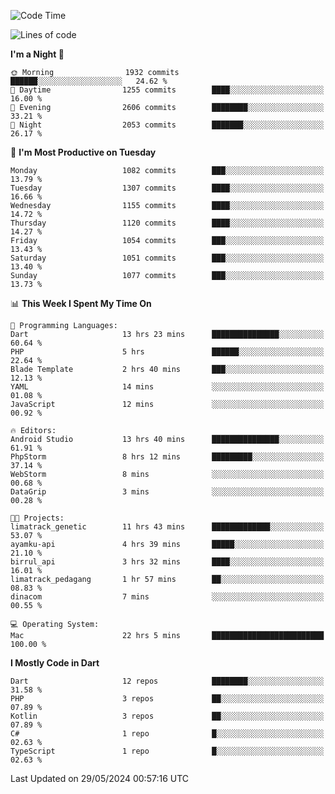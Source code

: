 <!--START_SECTION:waka-->
![Code Time](http://img.shields.io/badge/Code%20Time-546%20hrs%2023%20mins-blue)

![Lines of code](https://img.shields.io/badge/From%20Hello%20World%20I%27ve%20Written-2.3%20million%20lines%20of%20code-blue)

**I'm a Night 🦉** 

```text
🌞 Morning                1932 commits        ██████░░░░░░░░░░░░░░░░░░░   24.62 % 
🌆 Daytime                1255 commits        ████░░░░░░░░░░░░░░░░░░░░░   16.00 % 
🌃 Evening                2606 commits        ████████░░░░░░░░░░░░░░░░░   33.21 % 
🌙 Night                  2053 commits        ███████░░░░░░░░░░░░░░░░░░   26.17 % 
```
📅 **I'm Most Productive on Tuesday** 

```text
Monday                   1082 commits        ███░░░░░░░░░░░░░░░░░░░░░░   13.79 % 
Tuesday                  1307 commits        ████░░░░░░░░░░░░░░░░░░░░░   16.66 % 
Wednesday                1155 commits        ████░░░░░░░░░░░░░░░░░░░░░   14.72 % 
Thursday                 1120 commits        ████░░░░░░░░░░░░░░░░░░░░░   14.27 % 
Friday                   1054 commits        ███░░░░░░░░░░░░░░░░░░░░░░   13.43 % 
Saturday                 1051 commits        ███░░░░░░░░░░░░░░░░░░░░░░   13.40 % 
Sunday                   1077 commits        ███░░░░░░░░░░░░░░░░░░░░░░   13.73 % 
```


📊 **This Week I Spent My Time On** 

```text
💬 Programming Languages: 
Dart                     13 hrs 23 mins      ███████████████░░░░░░░░░░   60.64 % 
PHP                      5 hrs               ██████░░░░░░░░░░░░░░░░░░░   22.64 % 
Blade Template           2 hrs 40 mins       ███░░░░░░░░░░░░░░░░░░░░░░   12.13 % 
YAML                     14 mins             ░░░░░░░░░░░░░░░░░░░░░░░░░   01.08 % 
JavaScript               12 mins             ░░░░░░░░░░░░░░░░░░░░░░░░░   00.92 % 

🔥 Editors: 
Android Studio           13 hrs 40 mins      ███████████████░░░░░░░░░░   61.91 % 
PhpStorm                 8 hrs 12 mins       █████████░░░░░░░░░░░░░░░░   37.14 % 
WebStorm                 8 mins              ░░░░░░░░░░░░░░░░░░░░░░░░░   00.68 % 
DataGrip                 3 mins              ░░░░░░░░░░░░░░░░░░░░░░░░░   00.28 % 

🐱‍💻 Projects: 
limatrack_genetic        11 hrs 43 mins      █████████████░░░░░░░░░░░░   53.07 % 
ayamku-api               4 hrs 39 mins       █████░░░░░░░░░░░░░░░░░░░░   21.10 % 
birrul_api               3 hrs 32 mins       ████░░░░░░░░░░░░░░░░░░░░░   16.01 % 
limatrack_pedagang       1 hr 57 mins        ██░░░░░░░░░░░░░░░░░░░░░░░   08.83 % 
dinacom                  7 mins              ░░░░░░░░░░░░░░░░░░░░░░░░░   00.55 % 

💻 Operating System: 
Mac                      22 hrs 5 mins       █████████████████████████   100.00 % 
```

**I Mostly Code in Dart** 

```text
Dart                     12 repos            ████████░░░░░░░░░░░░░░░░░   31.58 % 
PHP                      3 repos             ██░░░░░░░░░░░░░░░░░░░░░░░   07.89 % 
Kotlin                   3 repos             ██░░░░░░░░░░░░░░░░░░░░░░░   07.89 % 
C#                       1 repo              █░░░░░░░░░░░░░░░░░░░░░░░░   02.63 % 
TypeScript               1 repo              █░░░░░░░░░░░░░░░░░░░░░░░░   02.63 % 
```




 Last Updated on 29/05/2024 00:57:16 UTC
<!--END_SECTION:waka-->
